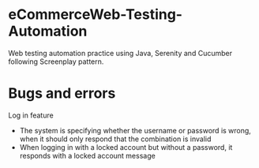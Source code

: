 # eCommerceWeb-Testing-Automation
Web testing automation practice using Java, Serenity and Cucumber following Screenplay pattern.

# Bugs and errors
Log in feature
- The system is specifying whether the username or password is wrong, when it should only respond that the combination is invalid
- When logging in with a locked account but without a password, it responds with a locked account message

